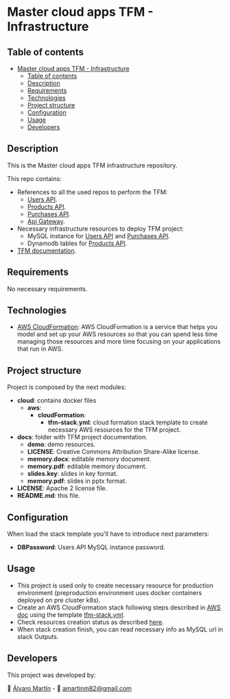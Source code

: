 # Master cloud apps TFM - Infrastructure

## Table of contents
- [Master cloud apps TFM - Infrastructure](#master-cloud-apps-tfm---infrastructure)
  - [Table of contents](#table-of-contents)
  - [Description](#description)
  - [Requirements](#requirements)
  - [Technologies](#technologies)
  - [Project structure](#project-structure)
  - [Configuration](#configuration)
  - [Usage](#usage)
  - [Developers](#developers)

## Description
This is the Master cloud apps TFM infrastructure repository.

This repo contains:
* References to all the used repos to perform the TFM:
  * [Users API](https://github.com/MasterCloudApps-Projects/shopping-users).
  * [Products API](https://github.com/MasterCloudApps-Projects/shopping-products).
  * [Purchases API](https://github.com/MasterCloudApps-Projects/shopping-purchases).
  * [Api Gateway](https://github.com/MasterCloudApps-Projects/shopping-api-gateway).
* Necessary infrastructure resources to deploy TFM project:
  * MySQL instance for [Users API](https://github.com/MasterCloudApps-Projects/shopping-users) and [Purchases API](https://github.com/MasterCloudApps-Projects/shopping-purchases).
  * Dynamodb tables for [Products API](https://github.com/MasterCloudApps-Projects/shopping-products).
* [TFM documentation](./docs).

## Requirements
No necessary requirements.

## Technologies
* [AWS CloudFormation](https://docs.aws.amazon.com/AWSCloudFormation/latest/UserGuide/Welcome.html): AWS CloudFormation is a service that helps you model and set up your AWS resources so that you can spend less time managing those resources and more time focusing on your applications that run in AWS.

## Project structure
Project is composed by the next modules:
* **cloud**: contains docker files
  * **aws**:
    * **cloudFormation**:
      * **tfm-stack.yml**: cloud formation stack template to create necessary AWS resources for the TFM project.
* **docs**: folder with TFM project documentation.
  * **demo**: demo resources.
  * **LICENSE**: Creative Commons Attribution Share-Alike license.
  * **memory.docx**: editable memory document.
  * **memory.pdf**: editable memory document.
  * **slides.key**: slides in key format.
  * **memory.pdf**: slides in pptx format.
* **LICENSE**: Apache 2 license file.
* **README.md**: this file.

## Configuration
When load the stack template you'll have to introduce next parameters:
* **DBPassword**: Users API MySQL instance password.

## Usage
* This project is used only to create necessary resource for production environment (preproduction environment uses docker containers deployed on pre cluster k8s).
* Create an AWS CloudFormation stack following steps described in [AWS doc](https://docs.aws.amazon.com/AWSCloudFormation/latest/UserGuide/GettingStarted.Walkthrough.html#GettingStarted.Walkthrough.createstack)
  using the template [tfm-stack.yml](cloud/aws/cloudFormation/tfm-stack.yml).
* Check resources creation status as described [here](https://docs.aws.amazon.com/AWSCloudFormation/latest/UserGuide/GettingStarted.Walkthrough.html#GettingStarted.Walkthrough.monitor).
* When stack creation finish, you can read necessary info as MySQL url in stack Outputs.

## Developers
This project was developed by:

👤 [Álvaro Martín](https://github.com/amartinm82) - :incoming_envelope: [amartinm82@gmail.com](amartinm82@gmail.com)
